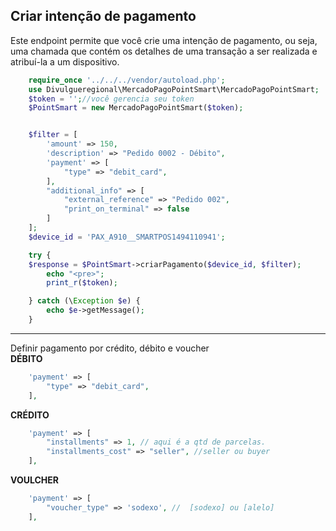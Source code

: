 ## Criar intenção de pagamento

Este endpoint permite que você crie uma intenção de pagamento, ou seja, uma chamada que contém os detalhes de uma transação a ser realizada e atribuí-la a um dispositivo.

```php
    require_once '../../../vendor/autoload.php';
    use Divulgueregional\MercadoPagoPointSmart\MercadoPagoPointSmart;
    $token = '';//você gerencia seu token
    $PointSmart = new MercadoPagoPointSmart($token);


    $filter = [
        'amount' => 150,
        'description' => "Pedido 0002 - Débito",
        'payment' => [
            "type" => "debit_card",
        ],
        "additional_info" => [
            "external_reference" => "Pedido 002",
            "print_on_terminal" => false
        ]
    ];
    $device_id = 'PAX_A910__SMARTPOS1494110941';

    try {
    $response = $PointSmart->criarPagamento($device_id, $filter);
        echo "<pre>";
        print_r($token);

    } catch (\Exception $e) {
        echo $e->getMessage();
    }
```

<hr>
Definir pagamento por crédito, débito e voucher<br>
<b>DÉBITO</b>

```php
    'payment' => [
        "type" => "debit_card",
    ],
```

<b>CRÉDITO</b>

```php
    'payment' => [
        "installments" => 1, // aqui é a qtd de parcelas.
        "installments_cost" => "seller", //seller ou buyer
    ],
```

<b>VOULCHER</b>

```php
    'payment' => [
        "voucher_type" => 'sodexo', //  [sodexo] ou [alelo]
    ],
```
